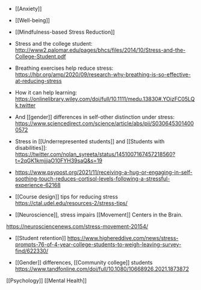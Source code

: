   - [[Anxiety]]
  - [[Well-being]]
  -  [[Mindfulness-based Stress Reduction]]

  - Stress and the college student:
    http://www2.palomar.edu/pages/bhcs/files/2014/10/Stress-and-the-College-Student.pdf
  - Breathing exercises help reduce stress:
    https://hbr.org/amp/2020/09/research-why-breathing-is-so-effective-at-reducing-stress

  - How it can help learning:
    https://onlinelibrary.wiley.com/doi/full/10.1111/medu.13830#.YOizFC05LQk.twitter

  - And [[gender]] differences in self-other
    distinction under stress:
    https://www.sciencedirect.com/science/article/abs/pii/S0306453014000572

  - Stress in  [[Underrepresented students]] and  [[Students with disabilities]]:
    https://twitter.com/nolan_syreeta/status/1451007167457218560?t=2qGK1kmjjjaO10FYH39saQ&s=19

  - https://www.psypost.org/2021/11/receiving-a-hug-or-engaging-in-self-soothing-touch-reduces-cortisol-levels-following-a-stressful-experience-62168

  - [[Course design]] tips for reducing stress
    https://ctal.udel.edu/resources-2/stress-tips/

  - [[Neuroscience]], stress impairs
    [[Movement]] Centers in the Brain.

https://neurosciencenews.com/stress-movement-20154/

  - [[Student retention]]
    https://www.highereddive.com/news/stress-prompts-76-of-4-year-college-students-to-weigh-leaving-survey-find/622330/

  - [[Gender]] differences,  [[Community college]] students
    https://www.tandfonline.com/doi/full/10.1080/10668926.2021.1873872

[[Psychology]] [[Mental Health]]
